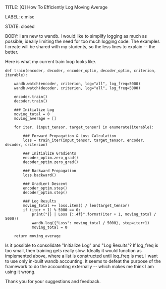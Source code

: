 TITLE:
[Q] How To Efficiently Log Moving Average

LABEL:
c:misc

STATE:
closed

BODY:
I am new to wandb. I would like to simplify logging as much as possible, ideally limiting the need for too much logging code. The examples I create will be shared with my students, so the less lines to explain -- the better.

Here is what my current train loop looks like. 

```
def train(encoder, decoder, encoder_optim, decoder_optim, criterion, iterable):

    wandb.watch(encoder, criterion, log="all", log_freq=5000)
    wandb.watch(decoder, criterion, log="all", log_freq=5000)

    encoder.train()
    decoder.train()

    ### Initialize Log
    moving_total = 0
    moving_average = []

    for iter, (input_tensor, target_tensor) in enumerate(iterable):

        ### Forward Propagation & Loss Calculation
        loss = train_iter(input_tensor, target_tensor, encoder, decoder, criterion)

        ### Initialize Gradients
        encoder_optim.zero_grad()
        decoder_optim.zero_grad()

        ### Backward Propagation
        loss.backward()

        ### Gradient Descent
        encoder_optim.step()
        decoder_optim.step()

        ### Log Results
        moving_total += loss.item() / len(target_tensor)
        if (iter + 1) % 5000 == 0:
            print("{} | Loss {:.4f}".format(iter + 1, moving_total / 5000))
            wandb.log({"Loss": moving_total / 5000}, step=iter+1)
            moving_total = 0

    return moving_average
```

Is it possible to consolidate "Initialize Log" and "Log Results"? If log_freq is too small, then training gets really slow. Ideally it would function as implemented above, where a list is constructed until loq_freq is met. I want to use only in-built wandb accounting. It seems to defeat the purpose of the framework to do the accounting externally -- which makes me think I am using it wrong.

Thank you for your suggestions and feedback.

